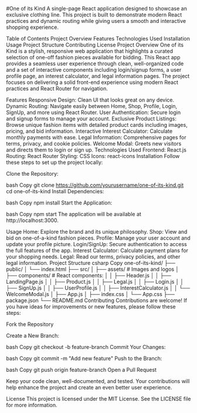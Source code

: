 #One of its Kind
A single-page React application designed to showcase an exclusive clothing line. This project is built to demonstrate modern React practices and dynamic routing while giving users a smooth and interactive shopping experience.

Table of Contents
Project Overview
Features
Technologies Used
Installation
Usage
Project Structure
Contributing
License
Project Overview
One of its Kind is a stylish, responsive web application that highlights a curated selection of one-off fashion pieces available for bidding. This React app provides a seamless user experience through clean, well-organized code and a set of interactive components including login/signup forms, a user profile page, an interest calculator, and legal information pages. The project focuses on delivering a solid front-end experience using modern React practices and React Router for navigation.

Features
Responsive Design: Clean UI that looks great on any device.
Dynamic Routing: Navigate easily between Home, Shop, Profile, Login, SignUp, and more using React Router.
User Authentication: Secure login and signup forms to manage your account.
Exclusive Product Listings: Browse unique fashion items with detailed product cards including images, pricing, and bid information.
Interactive Interest Calculator: Calculate monthly payments with ease.
Legal Information: Comprehensive pages for terms, privacy, and cookie policies.
Welcome Modal: Greets new visitors and directs them to login or sign up.
Technologies Used
Frontend: React.js
Routing: React Router
Styling: CSS
Icons: react-icons
Installation
Follow these steps to set up the project locally:

Clone the Repository:

bash
Copy
git clone https://github.com/yourusername/one-of-its-kind.git
cd one-of-its-kind
Install Dependencies:

bash
Copy
npm install
Start the Application:

bash
Copy
npm start
The application will be available at http://localhost:3000.

Usage
Home: Explore the brand and its unique philosophy.
Shop: View and bid on one-of-a-kind fashion pieces.
Profile: Manage your user account and update your profile picture.
Login/SignUp: Secure authentication to access the full features of the app.
Interest Calculator: Calculate payment plans for your shopping needs.
Legal: Read our terms, privacy policies, and other legal information.
Project Structure
csharp
Copy
one-of-its-kind/
├── public/
│   └── index.html
├── src/
│   ├── assets/           # Images and logos
│   ├── components/       # React components:
│   │   ├── Header.js
│   │   ├── LandingPage.js
│   │   ├── Product.js
│   │   ├── Legal.js
│   │   ├── Login.js
│   │   ├── SignUp.js
│   │   ├── UserProfile.js
│   │   ├── InterestCalculator.js
│   │   └── WelcomeModal.js
│   ├── App.js
│   ├── index.css
│   └── App.css
├── package.json
└── README.md
Contributing
Contributions are welcome! If you have ideas for improvements or new features, please follow these steps:

Fork the Repository

Create a New Branch:

bash
Copy
git checkout -b feature-branch
Commit Your Changes:

bash
Copy
git commit -m "Add new feature"
Push to the Branch:

bash
Copy
git push origin feature-branch
Open a Pull Request

Keep your code clean, well-documented, and tested. Your contributions will help enhance the project and create an even better user experience.

License
This project is licensed under the MIT License. See the LICENSE file for more information.

